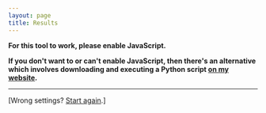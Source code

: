 ```yaml
---
layout: page
title: Results
---
```


<noscript>
  <p><strong>For this tool to work, please enable JavaScript. </strong></p>
  <p><strong> If you don't want to or can't enable JavaScript, then there's an alternative which involves downloading and executing a Python script <a href="https://alexwlchan.net/2013/08/untagged-tumblr-posts/">on my website</a>.
  </strong></p>
  <hr>
</noscript>

<span id="request_summary"></span>

<span class="try_again">[Wrong settings? <a href="/">Start again</a>.]</span>

<div id="first_response"></div>
<div id="status"></div>
<ol id="posts"></ol>

<script>display_results();</script>
